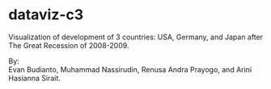 # dataviz-c3
Visualization of development of 3 countries: USA, Germany, and Japan after The Great Recession of 2008-2009.  

By:  
Evan Budianto, Muhammad Nassirudin, Renusa Andra Prayogo, and Arini Hasianna Sirait.
